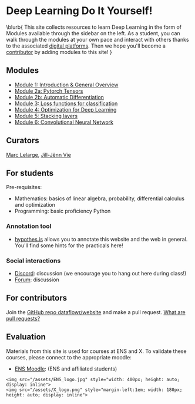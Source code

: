 # Deep Learning Do It Yourself!

\blurb{
    This site collects resources to learn Deep Learning in the form of
    Modules available through the sidebar on the left.
    As a student, you can walk through the modules at your own pace and
    interact with others thanks to the associated
    [digital platforms](#social-interactions).
    Then we hope you'll become a [contributor](#for_contributors)
    by adding modules to this site!
}

## Modules

- [Module 1: Introduction & General Overview](./modules/module1-intro-general-overview)
- [Module 2a: Pytorch Tensors](./modules/module2a-pytorch-tensors)
- [Module 2b: Automatic Differentiation](./modules/module2b-automatic-differentiation)
- [Module 3: Loss functions for classification](./modules/module3-loss-functions-for-classification)
- [Module 4: Optimization for Deep Learning](./modules/module4-optimization-for-deep-learning)
- [Module 5: Stacking layers](./modules/module5-stacking-layers)
- [Module 6: Convolutional Neural Network](./modules/module6-convolutional-neural-network)

## Curators

[Marc Lelarge](https://www.di.ens.fr/~lelarge/), [Jill-Jênn Vie](https://jill-jenn.net/)

## For students

Pre-requisites:

- Mathematics: basics of linear algebra, probability, differential calculus and optimization
- Programming: basic proficiency Python

### Annotation tool

- [hypothes.is](https://hypothes.is/groups/EzzjE8gb/deep-learning-ens-2020) allows you to annotate this website and the web in general. You'll find some hints for the practicals here!

### Social interactions

- [Discord](https://discord.gg/nZQ3fe3): discussion (we encourage you to hang out here during class!)
- [Forum](https://forum.dataflowr.com/): discussion

## For contributors

Join the [GitHub repo dataflowr/website](https://github.com/dataflowr/website) and make a pull request. [What are pull requests?](https://yangsu.github.io/pull-request-tutorial/)

## Evaluation

Materials from this site is used for courses at ENS and X. To validate these courses, please connect to the appropriate moodle:

- [ENS Moodle](https://moodle.ens.psl.eu/enrol/index.php?id=1020): (ENS and affiliated students)

~~~
<img src="/assets/ENS_logo.jpg" style="width: 400px; height: auto; display: inline">
<img src="/assets/X_logo.png" style="margin-left:1em; width: 180px; height: auto; display: inline">
~~~
